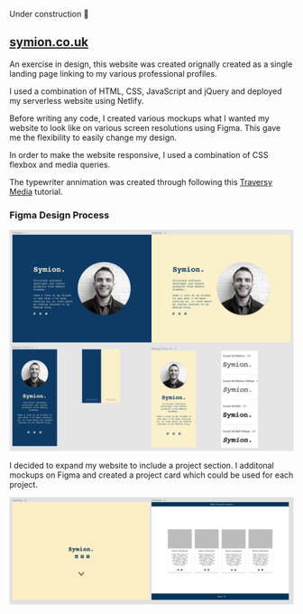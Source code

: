 Under construction 🚧

## [symion.co.uk](http://symion.co.uk/)

An exercise in design, this website was created orignally created as a single landing page linking to my various professional profiles. 

I used a combination of HTML, CSS, JavaScript and jQuery and deployed my serverless website using Netlify. 

Before writing any code, I created various mockups what I wanted my website to look like on various screen resolutions using Figma. This gave me the flexibility to easily change my design. 

In order to make the website responsive, I used a combination of CSS flexbox and media queries.

The typewriter annimation was created through following this [Traversy Media](https://www.youtube.com/watch?v=POX3dT-pB4E&ab_channel=TraversyMedia) tutorial.

### Figma Design Process
![Figma](./public/figma.png)

I decided to expand my website to include a project section. I additonal mockups on Figma and created a project card which could be used for each project. 

![Figma2](./public/figma2.png)




